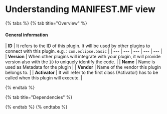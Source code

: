 # Understanding MANIFEST.MF view

{% tabs %}
{% tab title="Overview" %}
#### General information

| **ID** | It refers to the ID of this plugin. It will be used by other plugins to connect with this plugin. e.g. : `com.eclipse.basic`  |
| --- | --- | --- | --- | --- |
| **Version** | When other plugins will integrate with your plugin, it will provide version also with the `ID` to uniquely identify the code. |
| **Name** | Name is used as Metadata for the plugin |
| **Vendor** | Name of the vendor this plugin belongs to. |
| **Activator** | It will refer to the first class \(Activator\) has to be called when this plugin will execute. |

 
{% endtab %}

{% tab title="Dependencies" %}

{% endtab %}
{% endtabs %}



